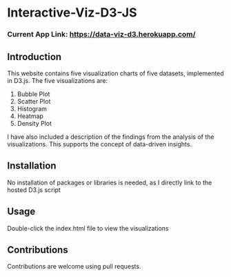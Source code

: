 # Interactive-Viz-D3-JS

### Current App Link: https://data-viz-d3.herokuapp.com/

## Introduction
This website contains five visualization charts of five datasets, implemented in D3.js. The five visualizations are:
1. Bubble Plot
2. Scatter Plot
3. Histogram
4. Heatmap
5. Density Plot

I have also included a description of the findings from the analysis of the visualizations. This supports the concept of data-driven insights.

## Installation
No installation of packages or libraries is needed, as I directly link to the hosted D3.js script

## Usage
Double-click the index.html file to view the visualizations

## Contributions
Contributions are welcome using pull requests.
